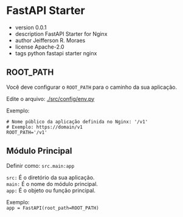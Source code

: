 # FastAPI Starter

* version 0.0.1
* description FastAPI Starter for Nginx
* author Jeifferson R. Moraes
* license Apache-2.0
* tags python fastapi starter nginx

## ROOT_PATH

Você deve configurar o ```ROOT_PATH``` para o caminho da sua aplicação.

Edite o arquivo: [./src/config/env.py](./src/config/env.py)

Exemplo:
```shell
# Nome público da aplicação definida no Nginx: '/v1'
# Exemplo: https://domain/v1
ROOT_PATH='/v1'
```

## Módulo Principal

Definir como: ```src.main:app```

```src:``` É o diretório da sua aplicação.
<br />
```main:``` É o nome do módulo principal.<br />
```app:``` É o objeto ou função principal.

Exemplo: 
<br />
```app = FastAPI(root_path=ROOT_PATH)```
